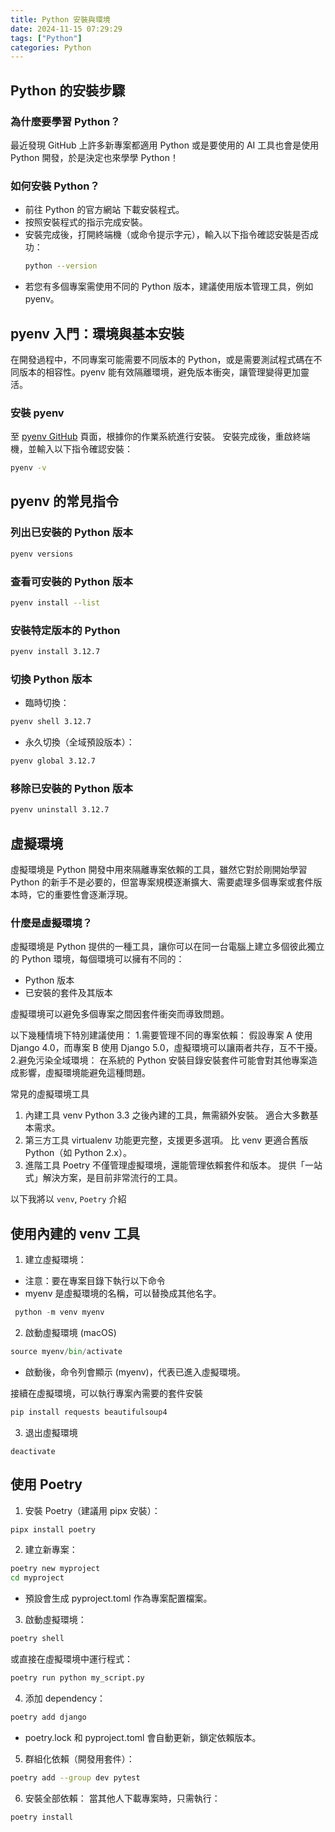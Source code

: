 ```yaml
---
title: Python 安裝與環境
date: 2024-11-15 07:29:29
tags: ["Python"]
categories: Python
---
```


## Python 的安裝步驟

### 為什麼要學習 Python？
最近發現 GitHub 上許多新專案都適用 Python 或是要使用的 AI 工具也會是使用 Python 開發，於是決定也來學學 Python！

### 如何安裝 Python？
- 前往 Python 的官方網站 下載安裝程式。
- 按照安裝程式的指示完成安裝。
- 安裝完成後，打開終端機（或命令提示字元），輸入以下指令確認安裝是否成功：
  ```bash
  python --version
  ```
- 若您有多個專案需使用不同的 Python 版本，建議使用版本管理工具，例如 pyenv。

<!-- more -->

## pyenv 入門：環境與基本安裝
在開發過程中，不同專案可能需要不同版本的 Python，或是需要測試程式碼在不同版本的相容性。pyenv 能有效隔離環境，避免版本衝突，讓管理變得更加靈活。
### 安裝 pyenv
至 [pyenv GitHub](https://github.com/pyenv/pyenv?tab=readme-ov-file#homebrew-in-macos) 頁面，根據你的作業系統進行安裝。
安裝完成後，重啟終端機，並輸入以下指令確認安裝：
```bash
pyenv -v
```

## pyenv 的常見指令

### 列出已安裝的 Python 版本
```bash
pyenv versions
```

### 查看可安裝的 Python 版本
```bash
pyenv install --list
```

### 安裝特定版本的 Python

```bash
pyenv install 3.12.7
```

### 切換 Python 版本
- 臨時切換：
```bash
pyenv shell 3.12.7
```
- 永久切換（全域預設版本）：
```bash
pyenv global 3.12.7
```

### 移除已安裝的 Python 版本
```bash
pyenv uninstall 3.12.7
```

## 虛擬環境
虛擬環境是 Python 開發中用來隔離專案依賴的工具，雖然它對於剛開始學習 Python 的新手不是必要的，但當專案規模逐漸擴大、需要處理多個專案或套件版本時，它的重要性會逐漸浮現。
### 什麼是虛擬環境？
虛擬環境是 Python 提供的一種工具，讓你可以在同一台電腦上建立多個彼此獨立的 Python 環境，每個環境可以擁有不同的：
- Python 版本
- 已安裝的套件及其版本

虛擬環境可以避免多個專案之間因套件衝突而導致問題。

以下幾種情境下特別建議使用：
1.需要管理不同的專案依賴：
假設專案 A 使用 Django 4.0，而專案 B 使用 Django 5.0，虛擬環境可以讓兩者共存，互不干擾。
2.避免污染全域環境：
在系統的 Python 安裝目錄安裝套件可能會對其他專案造成影響，虛擬環境能避免這種問題。

常見的虛擬環境工具
1. 內建工具 venv
Python 3.3 之後內建的工具，無需額外安裝。
適合大多數基本需求。
2. 第三方工具 virtualenv
功能更完整，支援更多選項。
比 venv 更適合舊版 Python（如 Python 2.x）。
3. 進階工具 Poetry
不僅管理虛擬環境，還能管理依賴套件和版本。
提供「一站式」解決方案，是目前非常流行的工具。

以下我將以 `venv`, `Poetry` 介紹

## 使用內建的 venv 工具

1. 建立虛擬環境：
- 注意：要在專案目錄下執行以下命令
- myenv 是虛擬環境的名稱，可以替換成其他名字。

```Python
 python -m venv myenv
```

2. 啟動虛擬環境 (macOS)

```Python
source myenv/bin/activate
```

- 啟動後，命令列會顯示 (myenv)，代表已進入虛擬環境。

接續在虛擬環境，可以執行專案內需要的套件安裝

```Python
pip install requests beautifulsoup4
```

3. 退出虛擬環境

```
deactivate
```

## 使用 Poetry 

1. 安裝 Poetry（建議用 pipx 安裝）：

```bash
pipx install poetry

```

2. 建立新專案：

```bash
poetry new myproject
cd myproject
```
- 預設會生成 pyproject.toml 作為專案配置檔案。

3. 啟動虛擬環境：

```bash
poetry shell
```

或直接在虛擬環境中運行程式：

```bash
poetry run python my_script.py
```
4. 添加 dependency：

```bash
poetry add django
```
- poetry.lock 和 pyproject.toml 會自動更新，鎖定依賴版本。

5. 群組化依賴（開發用套件）：

```bash
poetry add --group dev pytest
```

6. 安裝全部依賴： 當其他人下載專案時，只需執行：

```bash
poetry install
```
